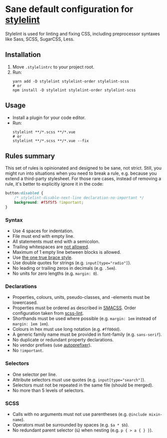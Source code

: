 # Sane default configuration for [stylelint](https://github.com/stylelint/stylelint)

Stylelint is used for linting and fixing CSS, including preprocessor syntaxes like Sass, SCSS, SugarCSS, Less.

## Installation

1. Move `.stylelintrc` to your project root.
2. Run:
    ```shell
    yarn add -D stylelint stylelint-order stylelint-scss
    # or
    npm install -D stylelint stylelint-order stylelint-scss
    ```

## Usage

* Install a plugin for your code editor.
* Run:
    ```shell
    stylelint **/*.scss **/*.vue
    # or
    stylelint **/*.scss **/*.vue --fix
    ```

## Rules summary

This set of rules is opinionated and designed to be sane, not strict.
Still, you might run into situations when you need to break a rule, e.g. because you extend a third-party stylesheet. For those rare cases, instead of removing a rule, it's better to explicitly ignore it in the code:

```css
button:disabled {
    /* stylelint-disable-next-line declaration-no-important */
    background: #f5f5f5 !important;
}
```

### Syntax

* Use 4 spaces for indentation.
* File must end with empty line.
* All statements must end with a semicolon.
* Trailing whitespaces are [not allowed](http://www.dinduks.com/why-are-trailing-whitespaces-bad/).
* Maximum of 1 empty line between blocks is allowed.
* Use [the one true brace style](https://en.wikipedia.org/wiki/Indentation_style#Variant:_1TBS_.28OTBS.29).
* Use double quotes for strings (e.g. `input[type="radio"]`).
* No leading or trailing zeros in decimals (e.g. `.5em`).
* No units for zero lengths (e.g. `margin: 0`).

### Declarations

* Properties, colours, units, pseudo-classes, and -elements must be lowercased.
* Properties must be ordered as described in [SMACSS](https://smacss.com/book/formatting#grouping). Order configuration taken from [scss-lint](https://github.com/brigade/scss-lint/blob/master/data/property-sort-orders/smacss.txt).
* Shorthands must be used where possible (e.g. `margin: 1em` instead of `margin: 1em 1em`).
* Colours in hex must use long notation (e.g. `#ff00dd`).
* A generic family name must be provided in font-family (e.g. `sans-serif`).
* No duplicate or redundant property declarations.
* No vendor prefixes (use [autoprefixer](https://github.com/postcss/autoprefixer)).
* No `!important`.

### Selectors

* One selector per line.
* Attribute selectors must use quotes (e.g. `input[type="search"]`).
* Selectors must not be repeated in the same file (should be merged).
* No more than 5 levels of selectors.

### SCSS

* Calls with no arguments must not use parentheses (e.g. `@include mixin-name`).
* Operators must be surrounded by spaces (e.g. `$a * $b`).
* No redundant parent selector (`&`) when nesting (e.g. `p { > a { } }`).
